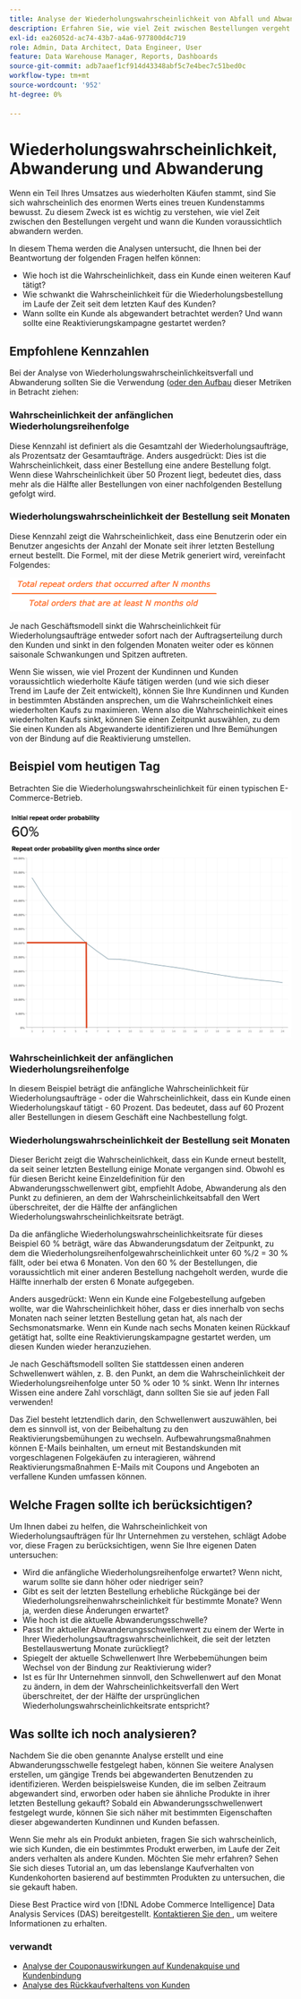 ```yaml
---
title: Analyse der Wiederholungswahrscheinlichkeit von Abfall und Abwanderung
description: Erfahren Sie, wie viel Zeit zwischen Bestellungen vergeht und wann Kunden voraussichtlich abwandern werden.
exl-id: ea26052d-ac74-43b7-a4a6-977800d4c719
role: Admin, Data Architect, Data Engineer, User
feature: Data Warehouse Manager, Reports, Dashboards
source-git-commit: adb7aaef1cf914d43348abf5c7e4bec7c51bed0c
workflow-type: tm+mt
source-wordcount: '952'
ht-degree: 0%

---
```


# Wiederholungswahrscheinlichkeit, Abwanderung und Abwanderung

Wenn ein Teil Ihres Umsatzes aus wiederholten Käufen stammt, sind Sie sich wahrscheinlich des enormen Werts eines treuen Kundenstamms bewusst. Zu diesem Zweck ist es wichtig zu verstehen, wie viel Zeit zwischen den Bestellungen vergeht und wann die Kunden voraussichtlich abwandern werden.

In diesem Thema werden die Analysen untersucht, die Ihnen bei der Beantwortung der folgenden Fragen helfen können:

* Wie hoch ist die Wahrscheinlichkeit, dass ein Kunde einen weiteren Kauf tätigt?
* Wie schwankt die Wahrscheinlichkeit für die Wiederholungsbestellung im Laufe der Zeit seit dem letzten Kauf des Kunden?
* Wann sollte ein Kunde als abgewandert betrachtet werden? Und wann sollte eine Reaktivierungskampagne gestartet werden?

## Empfohlene Kennzahlen

Bei der Analyse von Wiederholungswahrscheinlichkeitsverfall und Abwanderung sollten Sie die Verwendung ([oder den Aufbau](../../data-user/reports/ess-manage-data-metrics.md) dieser Metriken in Betracht ziehen:

### Wahrscheinlichkeit der anfänglichen Wiederholungsreihenfolge

Diese Kennzahl ist definiert als die Gesamtzahl der Wiederholungsaufträge, als Prozentsatz der Gesamtaufträge. Anders ausgedrückt: Dies ist die Wahrscheinlichkeit, dass einer Bestellung eine andere Bestellung folgt. Wenn diese Wahrscheinlichkeit über 50 Prozent liegt, bedeutet dies, dass mehr als die Hälfte aller Bestellungen von einer nachfolgenden Bestellung gefolgt wird.

### Wiederholungswahrscheinlichkeit der Bestellung seit Monaten

Diese Kennzahl zeigt die Wahrscheinlichkeit, dass eine Benutzerin oder ein Benutzer angesichts der Anzahl der Monate seit ihrer letzten Bestellung erneut bestellt. Die Formel, mit der diese Metrik generiert wird, vereinfacht Folgendes:

![Formel für die Wiederholungswahrscheinlichkeit](../../assets/Repeat_probability_formula.png)

Je nach Geschäftsmodell sinkt die Wahrscheinlichkeit für Wiederholungsaufträge entweder sofort nach der Auftragserteilung durch den Kunden und sinkt in den folgenden Monaten weiter oder es können saisonale Schwankungen und Spitzen auftreten.

Wenn Sie wissen, wie viel Prozent der Kundinnen und Kunden voraussichtlich wiederholte Käufe tätigen werden (und wie sich dieser Trend im Laufe der Zeit entwickelt), können Sie Ihre Kundinnen und Kunden in bestimmten Abständen ansprechen, um die Wahrscheinlichkeit eines wiederholten Kaufs zu maximieren. Wenn also die Wahrscheinlichkeit eines wiederholten Kaufs sinkt, können Sie einen Zeitpunkt auswählen, zu dem Sie einen Kunden als Abgewanderte identifizieren und Ihre Bemühungen von der Bindung auf die Reaktivierung umstellen.

## Beispiel vom heutigen Tag

Betrachten Sie die Wiederholungswahrscheinlichkeit für einen typischen E-Commerce-Betrieb.

![Anfängliche Wiederholungsreihenfolgewahrscheinlichkeit Wiederholungsreihenfolgewahrscheinlichkeit angegeben Monate seit Bestellung.](../../assets/Order_probability_reports.png)

### Wahrscheinlichkeit der anfänglichen Wiederholungsreihenfolge

In diesem Beispiel beträgt die anfängliche Wahrscheinlichkeit für Wiederholungsaufträge - oder die Wahrscheinlichkeit, dass ein Kunde einen Wiederholungskauf tätigt - 60 Prozent. Das bedeutet, dass auf 60 Prozent aller Bestellungen in diesem Geschäft eine Nachbestellung folgt.

### Wiederholungswahrscheinlichkeit der Bestellung seit Monaten

Dieser Bericht zeigt die Wahrscheinlichkeit, dass ein Kunde erneut bestellt, da seit seiner letzten Bestellung einige Monate vergangen sind. Obwohl es für diesen Bericht keine Einzeldefinition für den Abwanderungsschwellenwert gibt, empfiehlt Adobe, Abwanderung als den Punkt zu definieren, an dem der Wahrscheinlichkeitsabfall den Wert überschreitet, der die Hälfte der anfänglichen Wiederholungswahrscheinlichkeitsrate beträgt.

Da die anfängliche Wiederholungswahrscheinlichkeitsrate für dieses Beispiel 60 % beträgt, wäre das Abwanderungsdatum der Zeitpunkt, zu dem die Wiederholungsreihenfolgewahrscheinlichkeit unter 60 %/2 = 30 % fällt, oder bei etwa 6 Monaten. Von den 60 % der Bestellungen, die voraussichtlich mit einer anderen Bestellung nachgeholt werden, wurde die Hälfte innerhalb der ersten 6 Monate aufgegeben.

Anders ausgedrückt: Wenn ein Kunde eine Folgebestellung aufgeben wollte, war die Wahrscheinlichkeit höher, dass er dies innerhalb von sechs Monaten nach seiner letzten Bestellung getan hat, als nach der Sechsmonatsmarke. Wenn ein Kunde nach sechs Monaten keinen Rückkauf getätigt hat, sollte eine Reaktivierungskampagne gestartet werden, um diesen Kunden wieder heranzuziehen.

Je nach Geschäftsmodell sollten Sie stattdessen einen anderen Schwellenwert wählen, z. B. den Punkt, an dem die Wahrscheinlichkeit der Wiederholungsreihenfolge unter 50 % oder 10 % sinkt. Wenn Ihr internes Wissen eine andere Zahl vorschlägt, dann sollten Sie sie auf jeden Fall verwenden!

Das Ziel besteht letztendlich darin, den Schwellenwert auszuwählen, bei dem es sinnvoll ist, von der Beibehaltung zu den Reaktivierungsbemühungen zu wechseln. Aufbewahrungsmaßnahmen können E-Mails beinhalten, um erneut mit Bestandskunden mit vorgeschlagenen Folgekäufen zu interagieren, während Reaktivierungsmaßnahmen E-Mails mit Coupons und Angeboten an verfallene Kunden umfassen können.

## Welche Fragen sollte ich berücksichtigen?

Um Ihnen dabei zu helfen, die Wahrscheinlichkeit von Wiederholungsaufträgen für Ihr Unternehmen zu verstehen, schlägt Adobe vor, diese Fragen zu berücksichtigen, wenn Sie Ihre eigenen Daten untersuchen:

* Wird die anfängliche Wiederholungsreihenfolge erwartet? Wenn nicht, warum sollte sie dann höher oder niedriger sein?
* Gibt es seit der letzten Bestellung erhebliche Rückgänge bei der Wiederholungsreihenwahrscheinlichkeit für bestimmte Monate? Wenn ja, werden diese Änderungen erwartet?
* Wie hoch ist die aktuelle Abwanderungsschwelle?
* Passt Ihr aktueller Abwanderungsschwellenwert zu einem der Werte in Ihrer Wiederholungsauftragswahrscheinlichkeit, die seit der letzten Bestellauswertung Monate zurückliegt?
* Spiegelt der aktuelle Schwellenwert Ihre Werbebemühungen beim Wechsel von der Bindung zur Reaktivierung wider?
* Ist es für Ihr Unternehmen sinnvoll, den Schwellenwert auf den Monat zu ändern, in dem der Wahrscheinlichkeitsverfall den Wert überschreitet, der der Hälfte der ursprünglichen Wiederholungswahrscheinlichkeitsrate entspricht?

## Was sollte ich noch analysieren?

Nachdem Sie die oben genannte Analyse erstellt und eine Abwanderungsschwelle festgelegt haben, können Sie weitere Analysen erstellen, um gängige Trends bei abgewanderten Benutzenden zu identifizieren. Werden beispielsweise Kunden, die im selben Zeitraum abgewandert sind, erworben oder haben sie ähnliche Produkte in ihrer letzten Bestellung gekauft? Sobald ein Abwanderungsschwellenwert festgelegt wurde, können Sie sich näher mit bestimmten Eigenschaften dieser abgewanderten Kundinnen und Kunden befassen.

Wenn Sie mehr als ein Produkt anbieten, fragen Sie sich wahrscheinlich, wie sich Kunden, die ein bestimmtes Produkt erwerben, im Laufe der Zeit anders verhalten als andere Kunden. Möchten Sie mehr erfahren? Sehen Sie sich dieses Tutorial an, um das lebenslange Kaufverhalten von Kundenkohorten basierend auf bestimmten Produkten zu untersuchen, die sie gekauft haben.

Diese Best Practice wird von [!DNL Adobe Commerce Intelligence] Data Analysis Services (DAS) bereitgestellt. [Kontaktieren Sie den ](https://experienceleague.adobe.com/docs/commerce-knowledge-base/kb/troubleshooting/miscellaneous/mbi-service-policies.html), um weitere Informationen zu erhalten.

### verwandt

* [Analyse der Couponauswirkungen auf Kundenakquise und Kundenbindung](../analysis/coupon-impact.md)
* [Analyse des Rückkaufverhaltens von Kunden](../analysis/repurchase-behavior.md)
